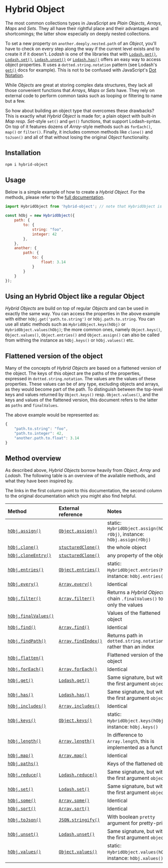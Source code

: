 # Hybrid Object

The most common collections types in JavaScript are _Plain Objects_, _Arrays_, _Maps_ and _Sets_. They all have their rightful place and their advantages and shortcomings; the latter show especially on deeply nested collections. 

To set a new property on `another.deeply.nested.path` of an _Object_, you'll have to check on every step along the way if the current level exists and to create it if it doesn't. _Lodash_ is one of the libraries that with [`Lodash.get()`](https://lodash.com/docs/#get), [`Lodash.set()`](https://lodash.com/docs/#set), [`Lodash.unset()`](https://lodash.com/docs/#unset) or [`Lodash.has()`](https://lodash.com/docs/#has) offers an easy way to access object properties. It uses a `dotted.string.notation` pattern (see Lodash's [`get()`](https://lodash.com/docs/#get) docs for example). This is not to be confused with JavaScript's [Dot Notation](https://developer.mozilla.org/en-US/docs/Web/JavaScript/Reference/Operators/Property_accessors#dot_notation).

While _Objects_ are great at storing complex data structures, they lack all those convenient functions that _Arrays_, _Maps_ or _Sets_ have. They rely on external code to perform common tasks such as looping or filtering to name but a few.

So how about building an object type that overcomes these drawbacks? This is exactly what _Hybrid Object_ is made for; a plain object with built-in _Map resp. Set_-style `set()` and `get()` functions, that support Lodash-syntax. On top of it features dozens of _Array_-style methods such as `forEach()`, `map()` or `filter()`. Finally, it includes common methods like `clone()` and `toJson()` and all of that without losing the original _Object_ functionality.

## Installation

```bash
npm i hybrid-object
```

## Usage

Below is a simple example of how to create a _Hybrid Object_. For the methods, please refer to the [full documentation](//hybrid-object.netlify.app/HybridObject.html).
    
```javascript
import HybridObject from 'hybrid-object'; // note that HybridObject is implemented as ESM and not in CJS

const hObj = new HybridObject({
    path: {
        to: {
            string: "foo",
            integer: 42
        },
    },
    another: {
        path: {
            to: {
                float: 3.14
            }
        }
    }
});
```

## Using an Hybrid Object like a regular Object

_Hybrid Objects_ are build on top of regular _Objects_ and can be used in exactly the same way. You can access the properties in the above example with either `hObj.get('path.to.string')` or `hObj.path.to.string`. You can use all static methods such as `HybridObject.keys(hObj)` or `HybridObject.values(hObj)`; the more common ones, namely `Object.keys()`, `Object.values()`, `Object.entries()` and `Object.assign()` can also be called from withing the instance as `hObj.keys()` or `hObj.values()` etc.

## Flattened version of the object
Many of the concepts of _Hybrid Objects_ are based on a flattened version of the object. The keys of this object are the paths of the properties, expressed in `dotted.string.notation`. The values are the values of these properties. These values can be of any type, excluding objects and arrays, as they would become part of the path. To distinguish between the top-level keys and values returned by `Object.keys()` resp. `Object.values()`,  and the keys and values of the flattened version, this document refers to the latter as `paths` and `finalValues`.

The above example would be represented as:

```javascript
{
    "path.to.string": "foo",
    "path.to.integer": 42,
    "another.path.to.float": 3.14
}
```

## Method overview
As described above, _Hybrid Objects_ borrow heavily from _Object_, _Array_ and _Lodash_. The following table is an overview of the available methods, and what they have been inspired by. 

The links in the first column point to this documentation, the second column to the original documentation which you might also find helpful.

| Method | External reference | Notes |
|:-------|:-------------------|:------|
| [`hObj.assign()`](//hybrid-object.netlify.app/HybridObject.html#assign) | [`Object.assign()`](//developer.mozilla.org/en-US/docs/Web/JavaScript/Reference/Global_Objects/Object/assign) | static: `HybridObject.assign(hObj, rObj)`, instance: `hObj.assign(rObj)` |
| [`hObj.clone()`](//hybrid-object.netlify.app/HybridObject.html#clone) | [`stucturedClone()`](https://developer.mozilla.org/en-US/docs/Web/API/structuredClone) | the whole object |
| [`hObj.cloneEntry()`](//hybrid-object.netlify.app/HybridObject.html#cloneEntry) | [`stucturedClone()`](https://developer.mozilla.org/en-US/docs/Web/API/structuredClone) | any property of the object |
| [`hObj.entries()`](//hybrid-object.netlify.app/HybridObject.html#entries) | [`Object.entries()`](//developer.mozilla.org/en-US/docs/Web/JavaScript/Reference/Global_Objects/Object/entries) | static: `HybridObject.entries(hObj)`, instance: `hObj.entries()` |
| [`hObj.every()`](//hybrid-object.netlify.app/HybridObject.html#every) | [`Array.every()`](//developer.mozilla.org/en-US/docs/Web/JavaScript/Reference/Global_Objects/Array/every) | Identical |
| [`hObj.filter()`](//hybrid-object.netlify.app/HybridObject.html#filter) | [`Array.filter()`](//developer.mozilla.org/en-US/docs/Web/JavaScript/Reference/Global_Objects/Array/filter) | Returns a _Hybrid Object_, chain `.finalValues()` to get only the values |
| [`hObj.finalValues()`](//hybrid-object.netlify.app/HybridObject.html#finalValues)  | | Values of the flattened object |
| [`hObj.find()`](//hybrid-object.netlify.app/HybridObject.html#find)  | [`Array.find()`](//developer.mozilla.org/en-US/docs/Web/JavaScript/Reference/Global_Objects/Array/find)  | Identical |
| [`hObj.findPath()`](//hybrid-object.netlify.app/HybridObject.html#findPath) | [`Array.findIndex()`](//developer.mozilla.org/en-US/docs/Web/JavaScript/Reference/Global_Objects/Array/findIndex) | Returns path in `dotted.string.notation` rather than an index |
| [`hObj.flatten()`](//hybrid-object.netlify.app/HybridObject.html#flatten) | | Flattened version of the object |
| [`hObj.forEach()`](//hybrid-object.netlify.app/HybridObject.html#forEach) | [`Array.forEach()`](//developer.mozilla.org/en-US/docs/Web/JavaScript/Reference/Global_Objects/Array/forEach) | Identical |
| [`hObj.get()`](//hybrid-object.netlify.app/HybridObject.html#get)  | [`Lodash.get()`](//lodash.com/docs/#get) | Same signature, but without the first argument `object` |
| [`hObj.has()`](//hybrid-object.netlify.app/HybridObject.html#has)  | [`Lodash.has()`](//lodash.com/docs/#has) | Same signature, but without the first argument `object` |
| [`hObj.includes()`](//hybrid-object.netlify.app/HybridObject.html#includes) | [`Array.includes()`](//developer.mozilla.org/en-US/docs/Web/JavaScript/Reference/Global_Objects/Array/includes)  | Identical |
| [`hObj.keys()`](//hybrid-object.netlify.app/HybridObject.html#keys) | [`Object.keys()`](//developer.mozilla.org/en-US/docs/Web/JavaScript/Reference/Global_Objects/Object/keys) | static: `HybridObject.keys(hObj)`, instance: `hObj.keys()` |
| [`hObj.length()`](//hybrid-object.netlify.app/HybridObject.html#length) | [`Array.length()`](//developer.mozilla.org/en-US/docs/Web/JavaScript/Reference/Global_Objects/Array/length) | In difference to `Array.length`, this is implemented as a function |
| [`hObj.map()`](//hybrid-object.netlify.app/HybridObject.html#map) | [`Array.map()`](//developer.mozilla.org/en-US/docs/Web/JavaScript/Reference/Global_Objects/Array/map) | Identical |
| [`hObj.paths()`](//hybrid-object.netlify.app/HybridObject.html#paths)  | | Keys of the flattened object |
| [`hObj.reduce()`](//hybrid-object.netlify.app/HybridObject.html#reduce)  | [`Lodash.reduce()`](//lodash.com/docs/#reduce) | Same signature, but without the first argument `object` |
| [`hObj.set()`](//hybrid-object.netlify.app/HybridObject.html#set) | [`Lodash.set()`](//lodash.com/docs/#set)  | Same signature, but without the first argument `object` |
| [`hObj.some()`](//hybrid-object.netlify.app/HybridObject.html#some)  | [`Array.some()`](//developer.mozilla.org/en-US/docs/Web/JavaScript/Reference/Global_Objects/Array/some) | Identical |
| [`hObj.sort()`](//hybrid-object.netlify.app/HybridObject.html#sort) | [`Array.sort()`](//developer.mozilla.org/en-US/docs/Web/JavaScript/Reference/Global_Objects/Array/sort) | Identical |
| [`hObj.toJson()`](//hybrid-object.netlify.app/HybridObject.html#toJson)  | [`JSON.stringify()`](//developer.mozilla.org/en-US/docs/Web/JavaScript/Reference/Global_Objects/JSON/stringify) | With boolean `pretty` argument for pretty-print |
| [`hObj.unset()`](//hybrid-object.netlify.app/HybridObject.html#unset) | [`Lodash.unset()`](//lodash.com/docs/#unset) | Same signature, but without the first argument `object` |
| [`hObj.values()`](//hybrid-object.netlify.app/HybridObject.html#values)  | [`Object.values()`](//developer.mozilla.org/en-US/docs/Web/JavaScript/Reference/Global_Objects/Object/values) | static: `HybridObject.values(hObj)`, instance: `hObj.xalues()` |


